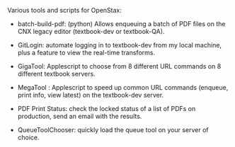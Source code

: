 Various tools and scripts for OpenStax:

* batch-build-pdf: (python)  Allows enqueuing a batch of PDF files on the CNX legacy editor (textbook-dev or textbook-QA).

* GitLogin: automate logging in to textbook-dev from my local machine, plus a feature to view the real-time transforms. 

* GigaTool: Applescript to choose from 8 different URL commands on 8 different textbook servers.

* MegaTool : Applescript to speed up common URL commands (enqueue, print info, view latest) on the textbook-dev server.

* PDF Print Status: check the locked status of a list of PDFs on production, send an email with the results.

* QueueToolChooser: quickly load the queue tool on your server of choice.